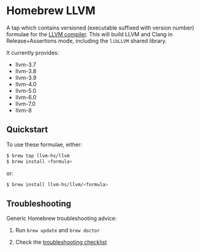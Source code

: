 # Homebrew LLVM

A tap which contains versioned (executable suffixed with version number)
formulae for the [LLVM compiler](http://llvm.org). This will build LLVM and
Clang in Release+Assertions mode, including the `libLLVM` shared library.

It currently provides:

 * llvm-3.7
 * llvm-3.8
 * llvm-3.9
 * llvm-4.0
 * llvm-5.0
 * llvm-6.0
 * llvm-7.0
 * llvm-8


## Quickstart

To use these formulae, either:

```sh
$ brew tap llvm-hs/llvm
$ brew install <formula>
```

or:

```sh
$ brew install llvm-hs/llvm/<formula>
```

## Troubleshooting

Generic Homebrew troubleshooting advice:

  1. Run `brew update` and `brew doctor`

  2. Check the [troubleshooting checklist](https://github.com/Homebrew/brew/blob/master/docs/Troubleshooting.md#troubleshooting)

